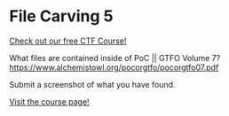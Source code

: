 # File Carving 5

[Check out our free CTF Course!](https://academy.hoppersroppers.org/mod/page/view.php?id=577)

What files are contained inside of PoC || GTFO Volume 7? <https://www.alchemistowl.org/pocorgtfo/pocorgtfo07.pdf> 

Submit a screenshot of what you have found.

[Visit the course page!](https://academy.hoppersroppers.org/mod/assign/view.php?id=577)
